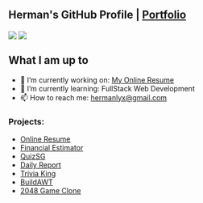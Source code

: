 ## Herman's GitHub Profile | [Portfolio](https://www.hermanloh.com/)
<div
  <a href="https://github.com/anuraghazra/github-readme-stats">
    <img align="center" src="https://github-readme-stats.vercel.app/api?username=hurrmun&count_private=true&theme=dark&hide=stars" />
  </a>
  <a href="https://github.com/anuraghazra/github-readme-stats">
    <img align="center" src="https://github-readme-stats.vercel.app/api/top-langs/?username=hurrmun&layout=compact&count_private=true&theme=dark" />
  </a>
  <br>
</div>

## What I am up to

- 🔭 I’m currently working on: [My Online Resume](https://www.hermanloh.com/)
- 🌱 I’m currently learning: FullStack Web Development
- 📫 How to reach me: hermanlyx@gmail.com

### Projects:
- [Online Resume](https://www.hermanloh.com/)
- [Financial Estimator](https://singaporean-fi-estimator.vercel.app/)
- [QuizSG](https://github.com/opengovsg/quizSG)
- [Daily Report](https://daily-report-hurrmun.herokuapp.com/)
- [Trivia King](https://trivia0king.herokuapp.com/)
- [BuildAWT](https://buildawt-app.vercel.app/)
- [2048 Game Clone](https://2048-game-clone.vercel.app/)


